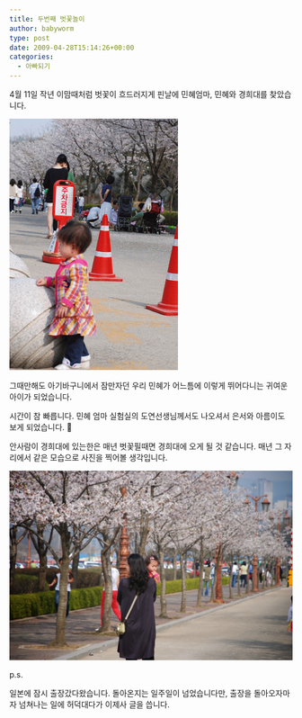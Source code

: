 ```yaml
---
title: 두번째 벗꽃놀이
author: babyworm
type: post
date: 2009-04-28T15:14:26+00:00
categories:
  - 아빠되기
---
```

4월 11일 작년 이맘때처럼 벗꽃이 흐드러지게 핀날에 민혜엄마, 민혜와 경희대를 찾았습니다. 

<img decoding="async" src="DSC_3600-MOTION.gif" width=300>

그때만해도 아기바구니에서 잠만자던 우리 민혜가 어느틈에 이렇게 뛰어다니는 귀여운 아이가 되었습니다.

시간이 참 빠릅니다. 민혜 엄마 실험실의 도연선생님께서도 나오셔서 은서와 아름이도 보게 되었습니다. 🙂

안사람이 경희대에 있는한은 매년 벗꽃필때면 경희대에 오게 될 것 같습니다. 매년 그 자리에서 같은 모습으로 사진을 찍어볼 생각입니다.

<img decoding="async" src="featured_DSC_3615.JPG" width=600>

p.s.

일본에 잠시 출장갔다왔습니다. 돌아온지는 일주일이 넘었습니다만, 출장을 돌아오자마자 넘쳐나는 일에 허덕대다가 이제사 글을 씁니다. 
